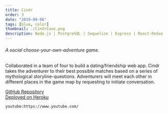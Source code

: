 ```yaml
---
title: Cindr
order: 3
date: "2019-09-06"
tags: [blue, color]
thumbnail: ./CindrCave.png
description: Node.js | PostgreSQL | Sequelize | Express | React-Redux | Phaser | HTML & CSS
---
```


<div class="kg-width-wide">

###### A social choose-your-own-adventure game.

Collaborated in a team of four to build a dating/friendship web app. Cindr takes the adventurer to their best possible matches based on a series of mythological storyline-questions. Adventurers will meet each other in different places in the game map by requesting to initiate conversation.

<a href="https://github.com/The-Outlaws/cindr2"
title="GitHubCindr"
target="_blank"
rel="noopener noreferrer">GitHub Repository
</a><br/>
<a href="http://cindr.herokuapp.com/"
title="Heroku"
target="_blank"
rel="noopener noreferrer">Deployed on Heroku</a>

<!-- \*\*All illustrations for Hydro Bud were created by me with exception to the Home, Stats, and Settings icons sourced from <a href="https://www.flaticon.com/authors/freepik" title="Freepik" target="_blank" rel="noopener noreferrer">Freepik</a>. -->

`youtube:https://www.youtube.com/`

</div>
